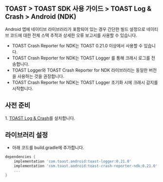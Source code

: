 ## TOAST > TOAST SDK 사용 가이드 > TOAST Log & Crash > Android (NDK)

Android 앱에 네이티브 라이브러리가 포함되어 있는 경우 간단한 빌드 설정으로 네이티브 코드에 대한 전체 스택 추적과 상세한 오류 보고서를 사용할 수 있습니다.

* TOAST Crash Reporter for NDK는 TOAST 0.21.0 이상에서 사용할 수 있습니다.
* TOAST Crash Reporter for NDK는 TOAST Logger 를 통해 크래시 로그를 전송합니다.
* TOAST Logger와 TOAST Crash Reporter for NDK 라이브러리는 동일한 버전을 사용하는 것을 권장합니다.
* TOAST Crash Reporter for NDK는 TOAST Logger 초기화 시에 크래시 감지를 시작합니다.

## 사전 준비

1\. [TOAST Log & Crash](./log-collector-android)를 설치합니다.

## 라이브러리 설정
- 아래 코드를 build.gradle에 추가합니다.

```groovy
dependencies {
    implementation 'com.toast.android:toast-logger:0.21.0'
    implementation 'com.toast.android:toast-crash-reporter-ndk:0.21.0'
    ...
}
```